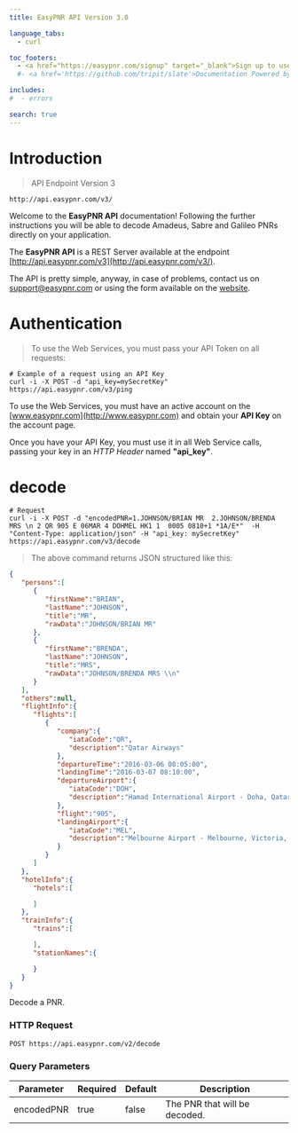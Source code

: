```yaml
---
title: EasyPNR API Version 3.0

language_tabs:
  - curl

toc_footers:
  - <a href="https://easypnr.com/signup" target="_blank">Sign up to use this API</a>
  #- <a href='https://github.com/tripit/slate'>Documentation Powered by Slate</a>

includes:
#  - errors

search: true
---
```


# Introduction

> API Endpoint Version 3

```
http://api.easypnr.com/v3/
```

Welcome to the **EasyPNR API** documentation! Following the further instructions you will be able to decode Amadeus, Sabre and Galileo PNRs directly on your application.

The **EasyPNR API** is a REST Server available at the endpoint [http://api.easypnr.com/v3](http://api.easypnr.com/v3/).

The API is pretty simple, anyway, in case of problems, contact us on [support@easypnr.com](mailto:support@easypnr.com) or using the form available on the [website](http://www.easypnr.com/contact).


# Authentication

> To use the Web Services, you must pass your API Token on all requests:

```curl
# Example of a request using an API Key
curl -i -X POST -d "api_key=mySecretKey" https://api.easypnr.com/v3/ping
```

To use the Web Services, you must have an active account on the [www.easypnr.com](http://www.easypnr.com) and obtain your **API Key** on the account page.

Once you have your API Key, you must use it in all Web Service calls, passing your key in an *HTTP Header* named **"api_key"**.

# decode

```curl
# Request
curl -i -X POST -d "encodedPNR=1.JOHNSON/BRIAN MR  2.JOHNSON/BRENDA MRS \n 2 QR 905 E 06MAR 4 DOHMEL HK1 1  0005 0810+1 *1A/E*"  -H "Content-Type: application/json" -H "api_key: mySecretKey" https://api.easypnr.com/v3/decode
```

> The above command returns JSON structured like this:

```json
{
   "persons":[
      {
         "firstName":"BRIAN",
         "lastName":"JOHNSON",
         "title":"MR",
         "rawData":"JOHNSON/BRIAN MR"
      },
      {
         "firstName":"BRENDA",
         "lastName":"JOHNSON",
         "title":"MRS",
         "rawData":"JOHNSON/BRENDA MRS \\n"
      }
   ],
   "others":null,
   "flightInfo":{
      "flights":[
         {
            "company":{
               "iataCode":"QR",
               "description":"Qatar Airways"
            },
            "departureTime":"2016-03-06 00:05:00",
            "landingTime":"2016-03-07 08:10:00",
            "departureAirport":{
               "iataCode":"DOH",
               "description":"Hamad International Airport - Doha, Qatar"
            },
            "flight":"905",
            "landingAirport":{
               "iataCode":"MEL",
               "description":"Melbourne Airport - Melbourne, Victoria, Australia"
            }
         }
      ]
   },
   "hotelInfo":{
      "hotels":[

      ]
   },
   "trainInfo":{
      "trains":[

      ],
      "stationNames":{

      }
   }
}
```

Decode a PNR.

### HTTP Request

`POST https://api.easypnr.com/v2/decode`

### Query Parameters

Parameter  | Required |Default | Description
---------  | ---------|------- | -----------
encodedPNR | true     |false   | The PNR that will be decoded.


<!-- aside class="success">
Remember — a happy kitten is an authenticated kitten!
</aside-->
